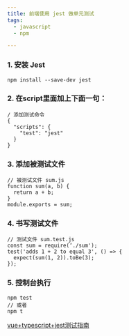 ```yaml
---
title: 前端使用 jest 做单元测试
tags:
  - javascript
  - npm

---
```

### 1. 安装 Jest
```
npm install --save-dev jest
```
### 2. 在script里面加上下面一句：
```
/ 添加测试命令
{
  "scripts": {
    "test": "jest"
  }
}
```
### 3. 添加被测试文件
```
// 被测试文件 sum.js
function sum(a, b) {
  return a + b;
}
module.exports = sum;
```
### 4. 书写测试文件
```
// 测试文件 sum.test.js
const sum = require(‘./sum');
test('adds 1 + 2 to equal 3', () => {
  expect(sum(1, 2)).toBe(3);
});
```
### 5. 控制台执行
```
npm test
// 或者
npm t
```

[vue+typescript+jest测试指南](https://blog.csdn.net/u011818572/article/details/81638872)